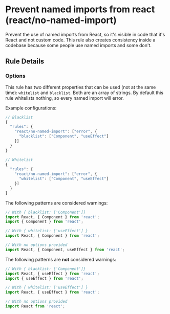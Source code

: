 # Prevent named imports from react (react/no-named-import)

Prevent the use of named imports from React, so it's visible in code that it's React and not custom code. This rule
also creates consistency inside a codebase because some people use named imports and some don't.

## Rule Details

### Options

This rule has two different properties that can be used (not at the same time): `whitelist` and `blacklist`. Both are an array of strings. By default this rule whitelists nothing, so every named import will error.

Example configurations:

```javascript
// Blacklist
{
  "rules": {
    "react/no-named-import": ["error", {
      "blacklist": ["Component", "useEffect"]
    }]
  }
}

// Whitelist
{
  "rules": {
    "react/no-named-import": ["error", {
      "whitelist": ["Component", "useEffect"]
    }]
  }
}
```

The following patterns are considered warnings:

```jsx
// With { blacklist: ['Component']}
import React, { Component } from 'react';
import { Component } from 'react';

// With { whitelist: ['useEffect'] }
import React, { Component } from 'react';

// With no options provided
import React, { Component, useEffect } from 'react';
```

The following patterns are **not** considered warnings:

```jsx
// With { blacklist: ['Component']}
import React, { useEffect } from 'react';
import { useEffect } from 'react';

// With { whitelist: ['useEffect'] }
import React, { useEffect } from 'react';

// With no options provided
import React from 'react';
```
